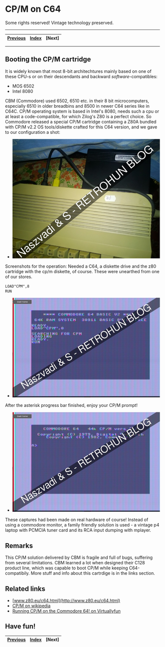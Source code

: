 # CP/M on C64

Some rights reserved! Vintage technology preserved.

---

[Previous](../mindthexenix) | [Index](../../../../) | [Next]
--- | --- | ---

---

## Booting the CP/M cartridge

It is widely known that most 8-bit architechtures mainly based on one of
these CPU-s or on their descendants and backward *software*-compatibles:

- MOS 6502
- Intel 8080

CBM (Commodore) used 6502, 6510 etc. in their 8 bit microcomputers,
especially 6510 in older breadbins and 8500 in newer C64 series like in
C64C. CP/M operating system is based in Intel's 8080, needs such a cpu or
at least a code-compatible, for which Zilog's Z80 is a perfect choice.
So Commodore released a special CP/M cartridge containing a Z80A bundled
with CP/M v2.2 OS tools/diskette crafted for this C64 version, and we gave
to our configuration a shot:

- ![c64withourz80cart.jpg](./c64withourz80cart.jpg)

Screenshots for the operation: Needed a C64, a diskette drive and the z80
cartridge with the cp/m diskette, of course. These were unearthed from one
of our stores.

```
LOAD"CPM",8
RUN
```
 
- ![c64loadscpm.jpg](./c64loadscpm.jpg)

After the asterisk progress bar finished, enjoy your CP/M prompt!

- ![c64lcpm.jpg](./c64cpm.jpg)

These captures had been made on real hardware of course! Instead of using
a commodore monitor, a family friendly solution is used - a vintage p4
laptop with PCMCIA tuner card and its RCA input dumping with mplayer.

## Remarks

This CP/M solution delivered by CBM is fragile and full of bugs, suffering
from several limitations. CBM learned a lot when designed their C128 product
line, which was capable to boot CP/M while keeping C64-compatibily.
More stuff and info about this cartrdige is in the links section.

## Related links

- [www.z80.eu/c64.html](http://www.z80.eu/c64.html)
- [CP/M on wikipedia](https://en.wikipedia.org/wiki/CP/M)
- [Running CP/M on the Commodore 64! on Virtuallyfun](https://virtuallyfun.com/wordpress/2018/07/27/running-cp-m-on-the-commodore-64/)

## Have fun!

[Previous](../mindthexenix) | [Index](../../../../) | [Next]
--- | --- | ---

